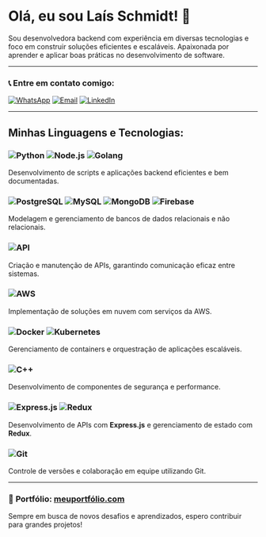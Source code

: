 # Olá, eu sou Laís Schmidt! 👋

Sou desenvolvedora backend com experiência em diversas tecnologias e foco em construir soluções eficientes e escaláveis. Apaixonada por aprender e aplicar boas práticas no desenvolvimento de software.

---

### 📞 **Entre em contato comigo:**

[![WhatsApp](https://img.shields.io/badge/-WhatsApp-25D366?style=flat&logo=whatsapp&logoColor=white)](https://wa.me/+5551981880811)
[![Email](https://img.shields.io/badge/-Email-D14836?style=flat&logo=gmail&logoColor=white)](mailto:laisschmidt@outlook.com)
[![LinkedIn](https://img.shields.io/badge/-LinkedIn-blue?style=flat&logo=linkedin&logoColor=white)](https://www.linkedin.com/in/laisschmidt)

---

## Minhas Linguagens e Tecnologias:

### ![Python](https://img.shields.io/badge/-Python-3776AB?style=flat&logo=python&logoColor=white) ![Node.js](https://img.shields.io/badge/-Node.js-339933?style=flat&logo=node.js&logoColor=white) ![Golang](https://img.shields.io/badge/-Go-00ADD8?style=flat&logo=go&logoColor=white)
Desenvolvimento de scripts e aplicações backend eficientes e bem documentadas.

### ![PostgreSQL](https://img.shields.io/badge/-PostgreSQL-4169E1?style=flat&logo=postgresql&logoColor=white) ![MySQL](https://img.shields.io/badge/-MySQL-4479A1?style=flat&logo=mysql&logoColor=white) ![MongoDB](https://img.shields.io/badge/-MongoDB-47A248?style=flat&logo=mongodb&logoColor=white) ![Firebase](https://img.shields.io/badge/-Firebase-FFCA28?style=flat&logo=firebase&logoColor=black)
Modelagem e gerenciamento de bancos de dados relacionais e não relacionais.

### ![API](https://img.shields.io/badge/-APIs%20RESTful-000000?style=flat&logo=api&logoColor=white)
Criação e manutenção de APIs, garantindo comunicação eficaz entre sistemas.

### ![AWS](https://img.shields.io/badge/-AWS-232F3E?style=flat&logo=amazon-aws&logoColor=white)
Implementação de soluções em nuvem com serviços da AWS.

### ![Docker](https://img.shields.io/badge/-Docker-2496ED?style=flat&logo=docker&logoColor=white) ![Kubernetes](https://img.shields.io/badge/-Kubernetes-326CE5?style=flat&logo=kubernetes&logoColor=white)
Gerenciamento de containers e orquestração de aplicações escaláveis.

### ![C++](https://img.shields.io/badge/-C++-00599C?style=flat&logo=c%2B%2B&logoColor=white)
Desenvolvimento de componentes de segurança e performance.

### ![Express.js](https://img.shields.io/badge/-Express.js-000000?style=flat&logo=express&logoColor=white) ![Redux](https://img.shields.io/badge/-Redux-764ABC?style=flat&logo=redux&logoColor=white)
Desenvolvimento de APIs com **Express.js** e gerenciamento de estado com **Redux**.

### ![Git](https://img.shields.io/badge/-Git-F05032?style=flat&logo=git&logoColor=white)
Controle de versões e colaboração em equipe utilizando Git.

---

### 🔗 **Portfólio**: [meuportfólio.com](https://laisschmidt.vercel.app)

Sempre em busca de novos desafios e aprendizados, espero contribuir para grandes projetos!
